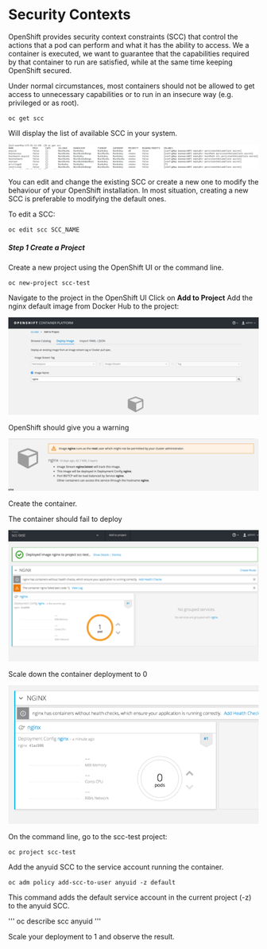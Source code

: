 # Security Contexts

OpenShift provides security context constraints (SCC) that control the actions that a pod can perform and what it has the ability to access.
We a container is executed, we want to guarantee that the capabilities required by that container to run are satisfied, while at the same time keeping OpenShift secured.

Under normal circumstances, most containers should not be allowed to get access to unnecessary capabilities or to run in an insecure way (e.g. privileged or as root).

```
oc get scc
```

Will display the list of available SCC in your system.

![image](images/scc-1.png)

You can edit and change the existing SCC or create a new one to modify the behaviour of your OpenShift installation. In most situation, creating a new SCC is preferable to modifying the default ones.

To edit a SCC:

```
oc edit scc SCC_NAME
```

##### Step 1 Create a Project

Create a new project using the OpenShift UI or the command line.

```
oc new-project scc-test
```

Navigate to the project in the OpenShift UI
Click on ****Add to Project****
Add the nginx default image from Docker Hub to the project:

![image](images/nginx.png)

OpenShift should give you a warning


![image](images/nginx-2.png)

Create the container.

The container should fail to deploy

![image](images/nginx-3.png)

Scale down the container deployment to 0

![image](images/nginx-4.png)

On the command line, go to the scc-test project:

```
oc project scc-test
```

Add the anyuid SCC to the service account running the container.

```
oc adm policy add-scc-to-user anyuid -z default
```

This command adds the default service account in the current project (-z) to the anyuid SCC.

'''
oc describe scc anyuid
'''

Scale your deployment to 1 and observe the result.
